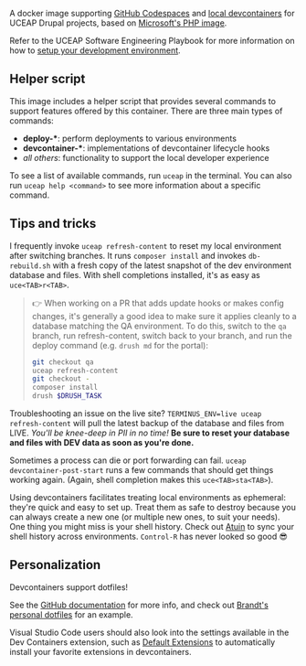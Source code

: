 A docker image supporting [GitHub Codespaces](https://github.com/features/codespaces) and [local devcontainers](https://containers.dev) for UCEAP Drupal projects, based on [Microsoft's PHP image](https://github.com/devcontainers/images/tree/main/src/php).

Refer to the UCEAP Software Engineering Playbook for more information on how to [setup your development environment](https://itse-playbook.uceap.work/fundamentals/setup-your-development-environment/).


## Helper script

This image includes a helper script that provides several commands to support features offered by this container. There are three main types of commands:

- __deploy-*__: perform deployments to various environments
- __devcontainer-*__: implementations of devcontainer lifecycle hooks
- _all others_: functionality to support the local developer experience

To see a list of available commands, run `uceap` in the terminal. You can also run `uceap help <command>` to see more information about a specific command.

## Tips and tricks

I frequently invoke `uceap refresh-content` to reset my local environment after switching branches. It runs `composer install` and invokes `db-rebuild.sh` with a fresh copy of the latest snapshot of the dev environment database and files. With shell completions installed, it's as easy as `uce<TAB>r<TAB>`.

> 👉 When working on a PR that adds update hooks or makes config changes, it's generally a good idea to make sure it applies cleanly to a database matching the QA environment. To do this, switch to the `qa` branch, run refresh-content, switch back to your branch, and run the deploy command (e.g. `drush md` for the portal):
> ``` zsh
> git checkout qa
> uceap refresh-content
> git checkout -
> composer install
> drush $DRUSH_TASK
> ```

Troubleshooting an issue on the live site? `TERMINUS_ENV=live uceap refresh-content` will pull the latest backup of the database and files from LIVE. _You'll be knee-deep in PII in no time!_ **Be sure to reset your database and files with DEV data as soon as you're done.**

Sometimes a process can die or port forwarding can fail. `uceap devcontainer-post-start` runs a few commands that should get things working again. (Again, shell completion makes this `uce<TAB>sta<TAB>`).

Using devcontainers facilitates treating local environments as ephemeral: they're quick and easy to set up. Treat them as safe to destroy because you can always create a new one (or multiple new ones, to suit your needs). One thing you might miss is your shell history. Check out [Atuin](https://atuin.sh/) to sync your shell history across environments. `Control-R` has never looked so good 😎

## Personalization

Devcontainers support dotfiles!

See the [GitHub documentation](https://docs.github.com/en/codespaces/setting-your-user-preferences/personalizing-github-codespaces-for-your-account#dotfiles) for more info, and check out [Brandt's personal dotfiles](https://github.com/kurowski/dotfiles) for an example.

Visual Studio Code users should also look into the settings available in the Dev Containers extension, such as [Default Extensions](vscode://settings/dev.containers.defaultExtensions) to automatically install your favorite extensions in devcontainers.
